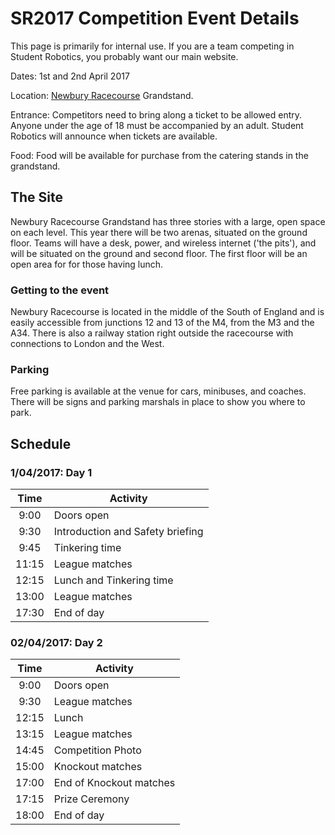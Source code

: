 # SR2017 Competition Event Details

This page is primarily for internal use.  If you are a team competing in Student Robotics, you probably want our main website.

Dates: 1st and 2nd April 2017

Location: [Newbury Racecourse](http://www.newburyracecourse.co.uk/conferences-and-events/how-to-find-us/) Grandstand.

Entrance: Competitors need to bring along a ticket to be allowed entry.  Anyone under the age of 18 must be accompanied by an adult.  Student Robotics will announce when tickets are available.

Food: Food will be available for purchase from the catering stands in the grandstand.

## The Site

Newbury Racecourse Grandstand has three stories with a large, open space on each level. This year there will be two arenas, situated on the ground floor. Teams will have a desk, power, and wireless internet ('the pits'), and will be situated on the ground and second floor. The first floor will be an open area for for those having lunch.

### Getting to the event

Newbury Racecourse is located in the middle of the South of England and is easily accessible from junctions 12 and 13 of the M4, from the M3 and the A34.  There is also a railway station right outside the racecourse with connections to London and the West.

### Parking

Free parking is available at the venue for cars, minibuses, and
coaches. There will be signs and parking marshals in place to show you
where to park.

## Schedule

### 1/04/2017: Day 1

 Time   | Activity
:------:|------------------
  9:00  | Doors open
  9:30  | Introduction and Safety briefing
  9:45  | Tinkering time
 11:15  | League matches
 12:15  | Lunch and Tinkering time
 13:00  | League matches
 17:30  | End of day

### 02/04/2017: Day 2

 Time   | Activity
:------:|------------------
  9:00  | Doors open
  9:30  | League matches
 12:15  | Lunch
 13:15  | League matches
 14:45  | Competition Photo
 15:00  | Knockout matches
 17:00  | End of Knockout matches
 17:15  | Prize Ceremony
 18:00  | End of day
